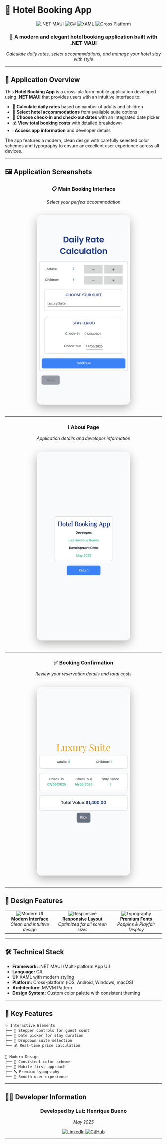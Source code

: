 # 🏨 Hotel Booking App

<div align="center">
  <img src="https://img.shields.io/badge/.NET%20MAUI-512BD4?style=for-the-badge&logo=dotnet&logoColor=white" alt=".NET MAUI">
  <img src="https://img.shields.io/badge/C%23-239120?style=for-the-badge&logo=c-sharp&logoColor=white" alt="C#">
  <img src="https://img.shields.io/badge/XAML-0C54C2?style=for-the-badge&logo=xaml&logoColor=white" alt="XAML">
  <img src="https://img.shields.io/badge/Mobile-Cross%20Platform-FF6B6B?style=for-the-badge" alt="Cross Platform">
</div>

<div align="center">
  <h3>🌟 A modern and elegant hotel booking application built with .NET MAUI</h3>
  <p><em>Calculate daily rates, select accommodations, and manage your hotel stay with style</em></p>
</div>

---

## 📱 Application Overview

This **Hotel Booking App** is a cross-platform mobile application developed using **.NET MAUI** that provides users with an intuitive interface to:

- 🧮 **Calculate daily rates** based on number of adults and children
- 🏨 **Select hotel accommodations** from available suite options
- 📅 **Choose check-in and check-out dates** with an integrated date picker
- 💰 **View total booking costs** with detailed breakdown
- ℹ️ **Access app information** and developer details

The app features a modern, clean design with carefully selected color schemes and typography to ensure an excellent user experience across all devices.

---

## 🖼️ Application Screenshots

<div align="center">

### 📋 Main Booking Interface
*Select your perfect accommodation*

<img src="images/MainBooking.jpeg" alt="Main Booking Screen" width="300" style="border-radius: 15px; box-shadow: 0 10px 30px rgba(0,0,0,0.3); margin: 20px;">

---

### ℹ️ About Page
*Application details and developer information*

<img src="images/About.jpeg" alt="About Page Screen" width="300" style="border-radius: 15px; box-shadow: 0 10px 30px rgba(0,0,0,0.3); margin: 20px;">

---

### ✅ Booking Confirmation
*Review your reservation details and total costs*

<img src="images/BookingConfirmation.jpeg" alt="Confirmation Screen" width="300" style="border-radius: 15px; box-shadow: 0 10px 30px rgba(0,0,0,0.3); margin: 20px;">

</div>

---

## 🎨 Design Features

<div align="center">
  <table>
    <tr>
      <td align="center">
        <img src="https://img.shields.io/badge/Modern%20UI-4A90E2?style=flat-square&logo=ui&logoColor=white" alt="Modern UI"><br>
        <strong>Modern Interface</strong><br>
        <em>Clean and intuitive design</em>
      </td>
      <td align="center">
        <img src="https://img.shields.io/badge/Responsive-50C878?style=flat-square&logo=responsive&logoColor=white" alt="Responsive"><br>
        <strong>Responsive Layout</strong><br>
        <em>Optimized for all screen sizes</em>
      </td>
      <td align="center">
        <img src="https://img.shields.io/badge/Typography-FF6B6B?style=flat-square&logo=font&logoColor=white" alt="Typography"><br>
        <strong>Premium Fonts</strong><br>
        <em>Poppins & Playfair Display</em>
      </td>
    </tr>
  </table>
</div>

---

## 🛠️ Technical Stack

- **Framework:** .NET MAUI (Multi-platform App UI)
- **Language:** C#
- **UI:** XAML with modern styling
- **Platform:** Cross-platform (iOS, Android, Windows, macOS)
- **Architecture:** MVVM Pattern
- **Design System:** Custom color palette with consistent theming

---

## 🚀 Key Features

```
✨ Interactive Elements
├── 🔢 Stepper controls for guest count
├── 📅 Date picker for stay duration
├── 🏨 Dropdown suite selection
└── 💰 Real-time price calculation

🎨 Modern Design
├── 🎯 Consistent color scheme
├── 📱 Mobile-first approach
├── 🔤 Premium typography
└── 🌟 Smooth user experience
```

---

## 👨‍💻 Developer Information

<div align="center">
  <h3>Developed by <strong>Luiz Henrique Bueno</strong></h3>
  <p><em>May 2025</em></p>
  
  <div>
    <a href="https://www.linkedin.com/in/luiz-henrique-bueno-152ba329a/" target="_blank">
      <img src="https://img.shields.io/badge/LinkedIn-0077B5?style=for-the-badge&logo=linkedin&logoColor=white" alt="LinkedIn">
    </a>
    <a href="https://github.com/LuizBueno1" target="_blank">
      <img src="https://img.shields.io/badge/GitHub-100000?style=for-the-badge&logo=github&logoColor=white" alt="GitHub">
    </a>
  </div>
</div>

---
